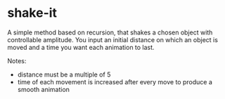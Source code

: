 shake-it
========

A simple method based on recursion, that shakes a chosen object with controllable amplitude. You input an initial distance on which an object is moved and a time you want each animation to last.

Notes:
- distance must be a multiple of 5
- time of each movement is increased after every move to produce a smooth animation
